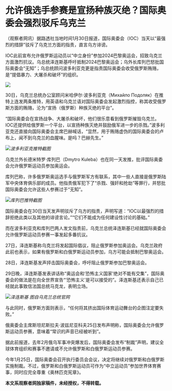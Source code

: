 # 允许俄选手参赛是宣扬种族灭绝？国际奥委会强烈驳斥乌克兰

（观察者网讯）据路透社当地时间1月30日报道，国际奥委会（IOC）当天以“最强烈的措辞”驳斥了乌克兰方面的指责，直言乌方诽谤。

IOC此前宣布允许俄罗斯运动员以“中立身份”参加2024巴黎奥运会，招致乌克兰方面激烈抗议。乌总统泽连斯基呼吁抵制2024巴黎奥运会；乌外长库列巴怒批国际奥委会“无知”；乌总统顾问波多利亚克更是指责国际奥委会收受俄罗斯贿赂，是“提倡暴力、大屠杀和破坏”的组织。

![](https://inews.gtimg.com/newsapp_bt/0/15636671113/1000)

30日，乌克兰总统办公室顾问米哈伊尔·波多利亚克（Михайло
Подоляк）在推特上连发两条推特，用英语和乌克兰语对国际奥委会发起激烈指控，称其收受俄罗斯方面的贿赂，沦为“宣扬（俄罗斯）种族灭绝的平台”。

“国际奥委会在宣扬战争、大屠杀和破坏，他们很乐意看到俄罗斯摧毁乌克兰。IOC还提供给俄罗斯一个平台，以宣扬种族灭绝并鼓励俄军进一步的杀戮。”波多利亚克还直接向国际奥委会主席巴赫喊话，“显然，用于贿赂虚伪的国际奥委会的卢布上，闻不到乌克兰的血腥味。是吗？巴赫先生。”

![](https://inews.gtimg.com/newsapp_bt/0/15636671121/1000)_波多利亚克推特截图_

乌克兰外长德米特罗·库列巴（Dmytro Kuleba）也在同一天发推，批评国际奥委会允许俄罗斯运动员参加奥运会。

库列巴称，许多俄罗斯奥运选手与俄罗斯军方有联系，其中一些人直接是俄罗斯陆军中央体育俱乐部的成员。他指责俄军犯下了“杀戮、强奸和抢劫”等罪行，并怒批国际奥委会允许这些人参赛过于“无知”。

![](https://inews.gtimg.com/newsapp_bt/0/15636671122/1000)_库列巴推特截图_

国际奥委会在30日当天发声明驳斥了乌方的指责，声明写道：“IOC以最强烈的措辞拒绝此类以及其他的诽谤言论。”“它们不能成为任何建设性讨论的基础。”

而在波多利亚克和库列巴两人发文指责前，乌克兰总统泽连斯基已经就国际奥委会允许俄罗斯运动员参赛一事发起多番抗议。

27日，泽连斯基称乌克兰将发起国际倡议，阻止俄罗斯参加奥运会。乌克兰政府此前也表示，如果有俄罗斯和白俄罗斯运动员参加，乌方可能会抵制巴黎奥运会。

28日，泽连斯基发声抨击国际奥委会，呼吁阻止俄罗斯参加巴黎奥运会。

29日晚，泽连斯基发表讲话称“奥运会和‘恐怖主义国家’绝对不能有交集”，国际奥委会的做法是在向全世界宣告“‘恐怖主义’是可以接受的”。泽连斯基还表示自己已经就此事致信法国总统马克龙，表明立场。

![](https://inews.gtimg.com/newsapp_bt/0/15636671123/1000)_泽连斯基 图自乌克兰总统官网_

与此同时，俄罗斯方面则表示，“任何将其挤出国际体育运动舞台的企图注定要失败。”

俄奥委会主席斯坦尼斯拉夫·波兹尼亚科夫25日发布声明称，国际奥委会允许俄罗斯运动员参赛，意味着“常识的声音已经被听到”。

据此前报道，去年2月俄乌军事冲突爆发后，国际奥委会发布“制裁”声明，建议全球体育组织和赛事不邀请或不允许俄罗斯和白俄罗斯运动员参赛。

今年1月25日，国际奥委会召开执行委员会会议，决定将继续对俄罗斯和白俄罗斯实施制裁。不过，俄罗斯和白俄罗斯运动员可作为“中立运动员”参加世界体育赛事，同时应完全尊重《奥林匹克宪章》。

**本文系观察者网独家稿件，未经授权，不得转载。**

